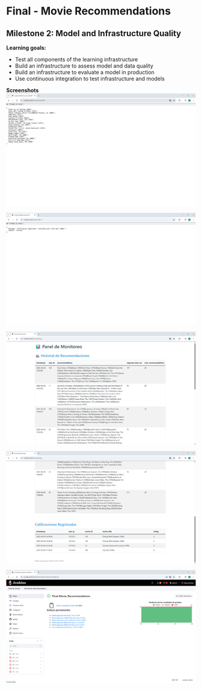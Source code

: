 # Final - Movie Recommendations

## Milestone 2: Model and Infrastructure Quality

**Learning goals:**

* Test all components of the learning infrastructure
* Build an infrastructure to assess model and data quality
* Build an infrastructure to evaluate a model in production
* Use continuous integration to test infrastructure and models

**Screenshots**
![a](Screenshots/1.png)

![a](Screenshots/2.png)

![a](Screenshots/3.png)

![a](Screenshots/4.png)

![a](Screenshots/5.png)

